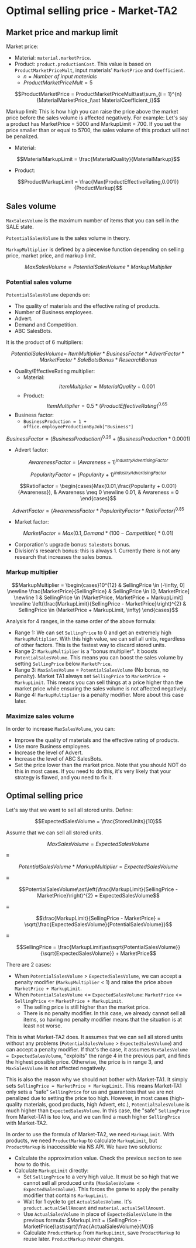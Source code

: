 # Optimal selling price - Market-TA2

## Market price and markup limit

Market price:

- Material: `material.marketPrice`.
- Product: `product.productionCost`. This value is based on `ProductMarketPriceMult`, input materials' `MarketPrice` and `Coefficient`.
  - $n = {Number\ of\ input\ materials}$
  - $ProductMarketPriceMult = 5$

$$ProductMarketPrice = ProductMarketPriceMult\ast\sum_{i = 1}^{n}{MaterialMarketPrice_i\ast MaterialCoefficient_i}$$

Markup limit: This is how high you can raise the price above the market price before the sales volume is affected negatively.
For example: Let's say a product has MarketPrice = 5000 and MarkupLimit = 700. If you set the price smaller than or equal to 5700, the sales volume of this product will not be penalized.

- Material:

$$MaterialMarkupLimit = \frac{MaterialQuality}{MaterialMarkup}$$

- Product:

$$ProductMarkupLimit = \frac{Max(ProductEffectiveRating,0.001)}{ProductMarkup}$$

## Sales volume

`MaxSalesVolume` is the maximum number of items that you can sell in the SALE state.

`PotentialSalesVolume` is the sales volume in theory.

`MarkupMultiplier` is defined by a piecewise function depending on selling price, market price, and markup limit.

$$MaxSalesVolume = PotentialSalesVolume\ast MarkupMultiplier$$

### Potential sales volume

`PotentialSalesVolume` depends on:

- The quality of materials and the effective rating of products.
- Number of Business employees.
- Advert.
- Demand and Competition.
- ABC SalesBots.

It is the product of 6 multipliers:

$$PotentialSalesVolume = \ ItemMultiplier\ast BusinessFactor\ast AdvertFactor\ast MarketFactor\ast SaleBotsBonus\ast ResearchBonus$$

- Quality/EffectiveRating multiplier:
  - Material:
    $$ItemMultiplier = MaterialQuality + 0.001$$
  - Product:
    $$ItemMultiplier = 0.5\ast(ProductEffectiveRating)^{0.65}$$
- Business factor:
  - `BusinessProduction = 1 + office.employeeProductionByJob["Business"]`

$${BusinessFactor = (BusinessProduction)}^{0.26} + \left({BusinessProduction}\ast{0.0001}\right)$$

- Advert factor:

$$AwarenessFactor = (Awareness + 1)^{IndustryAdvertisingFactor}$$

$$PopularityFactor = (Popularity + 1)^{IndustryAdvertisingFactor}$$

$$RatioFactor = \begin{cases}Max(0.01,\frac{Popularity + 0.001}{Awareness}), & Awareness \neq 0 \newline 0.01, & Awareness = 0 \end{cases}$$

$$AdvertFactor = (AwarenessFactor\ast PopularityFactor\ast RatioFactor)^{0.85}$$

- Market factor:

$$MarketFactor = Max\left(0.1,{Demand\ast(100 - Competition)}\ast{0.01}\right)$$

- Corporation's upgrade bonus: `SalesBots` bonus.
- Division's research bonus: this is always 1. Currently there is not any research that increases the sales bonus.

### Markup multiplier

$$MarkupMultiplier = \begin{cases}10^{12} & SellingPrice \in (-\infty, 0] \newline \frac{MarketPrice}{SellingPrice} & SellingPrice \in (0, MarketPrice] \newline 1 & SellingPrice \in (MarketPrice, MarketPrice + MarkupLimit] \newline \left(\frac{MarkupLimit}{SellingPrice - MarketPrice}\right)^{2} & SellingPrice \in (MarketPrice + MarkupLimit, \infty) \end{cases}$$

Analysis for 4 ranges, in the same order of the above formula:

- Range 1: We can set `SellingPrice` to 0 and get an extremely high `MarkupMultiplier`. With this high value, we can sell all units, regardless of other factors. This is the fastest way to discard stored units.
- Range 2: `MarkupMultiplier` is a "bonus multiplier". It boosts `PotentialSalesVolume`. This means you can boost the sales volume by setting `SellingPrice` below `MarketPrice`.
- Range 3: `MaxSalesVolume` = `PotentialSalesVolume` (No bonus, no penalty). Market TA1 always set `SellingPrice` to `MarketPrice + MarkupLimit`. This means you can sell things at a price higher than the market price while ensuring the sales volume is not affected negatively.
- Range 4: `MarkupMultiplier` is a penalty modifier. More about this case later.

### Maximize sales volume

In order to increase `MaxSalesVolume`, you can:

- Improve the quality of materials and the effective rating of products.
- Use more Business employees.
- Increase the level of Advert.
- Increase the level of ABC SalesBots.
- Set the price lower than the market price. Note that you should NOT do this in most cases. If you need to do this, it's very likely that your strategy is flawed, and you need to fix it.

## Optimal selling price

Let's say that we want to sell all stored units. Define:

$$ExpectedSalesVolume = \frac{StoredUnits}{10}$$

Assume that we can sell all stored units.

$$MaxSalesVolume = ExpectedSalesVolume$$

≡

$$PotentialSalesVolume\ast MarkupMultiplier = ExpectedSalesVolume$$

≡

$$PotentialSalesVolume\ast\left(\frac{MarkupLimit}{SellingPrice - MarketPrice}\right)^{2} = ExpectedSalesVolume$$

≡

$$\frac{MarkupLimit}{SellingPrice - MarketPrice} = \sqrt{\frac{ExpectedSalesVolume}{PotentialSalesVolume}}$$

≡

$$SellingPrice = \frac{MarkupLimit\ast\sqrt{PotentialSalesVolume}}{\sqrt{ExpectedSalesVolume}} + MarketPrice$$

There are 2 cases:

- When `PotentialSalesVolume` > `ExpectedSalesVolume`, we can accept a penalty modifier (`MarkupMultiplier` < 1) and raise the price above `MarketPrice + MarkupLimit`.
- When `PotentialSalesVolume` <= `ExpectedSalesVolume`: `MarketPrice` <= `SellingPrice` <= `MarketPrice + MarkupLimit`.
  - The selling price is still higher than the market price.
  - There is no penalty modifier. In this case, we already cannot sell all items, so having no penalty modifier means that the situation is at least not worse.

This is what Market-TA2 does. It assumes that we can sell all stored units without any problems (`PotentialSalesVolume` > `ExpectedSalesVolume`) and can accept a penalty modifier. If that's the case, it assumes `MaxSalesVolume = ExpectedSalesVolume`, "exploits" the range 4 in the previous part, and finds the highest possible price. Otherwise, the price is in range 3, and `MaxSalesVolume` is not affected negatively.

This is also the reason why we should not bother with Market-TA1. It simply sets `SellingPrice = MarketPrice + MarkupLimit`. This means Market-TA1 only sets a "safe" `SellingPrice` for us and guarantees that we are not penalized due to setting the price too high. However, in most cases (high-quality materials, good products, high Advert, etc.), `PotentialSalesVolume` is much higher than `ExpectedSalesVolume`. In this case, the "safe" `SellingPrice` from Market-TA1 is too low, and we can find a much higher `SellingPrice` with Market-TA2.

In order to use the formula of Market-TA2, we need `MarkupLimit`. With products, we need `ProductMarkup` to calculate `MarkupLimit`, but `ProductMarkup` is inaccessible via NS API. We have two solutions:

- Calculate the approximation value. Check the previous section to see how to do this.
- Calculate `MarkupLimit` directly:
  - Set `SellingPrice` to a very high value. It must be so high that we cannot sell all produced units (`MaxSalesVolume < ExpectedSalesVolume`). This forces the game to apply the penalty modifier that contains `MarkupLimit`.
  - Wait for 1 cycle to get `ActualSalesVolume`. It's `product.actualSellAmount` and `material.actualSellAmount`.
  - Use `ActualSalesVolume` in place of `ExpectedSalesVolume` in the previous formula: $MarkupLimit = (SellingPrice - MarketPrice)\ast\sqrt{\frac{ActualSalesVolume}{M}}$
  - Calculate `ProductMarkup` from `MarkupLimit`, save `ProductMarkup` to reuse later. `ProductMarkup` never changes.
